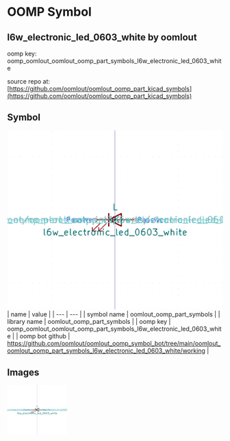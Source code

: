 # OOMP Symbol  
## l6w_electronic_led_0603_white  by oomlout  
  
oomp key: oomp_oomlout_oomlout_oomp_part_symbols_l6w_electronic_led_0603_white  
  
source repo at: [https://github.com/oomlout/oomlout_oomp_part_kicad_symbols](https://github.com/oomlout/oomlout_oomp_part_kicad_symbols)  
## Symbol  
  
[![working.png](working_600.png)](working.png)  
| name | value | 
| --- | --- | 
| symbol name | oomlout_oomp_part_symbols | 
| library name | oomlout_oomp_part_symbols | 
| oomp key | oomp_oomlout_oomlout_oomp_part_symbols_l6w_electronic_led_0603_white | 
| oomp bot github | https://github.com/oomlout/oomlout_oomp_symbol_bot/tree/main/oomlout_oomlout_oomp_part_symbols_l6w_electronic_led_0603_white/working | 
## Images  
  
[![working.png](working_140.png)](working.png)  
